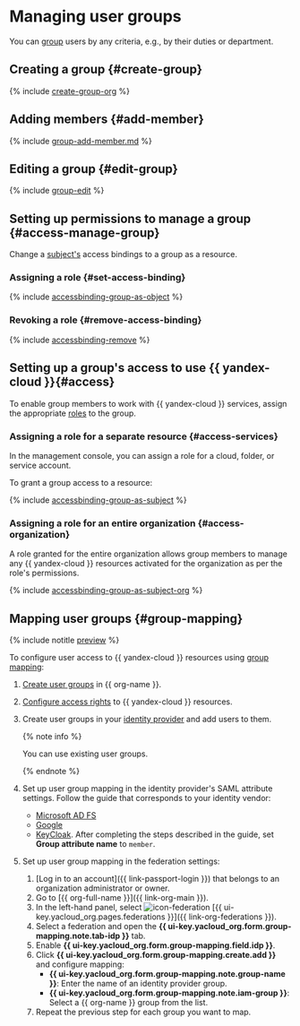# Managing user groups

You can [group](../concepts/groups.md) users by any criteria, e.g., by their duties or department.

## Creating a group {#create-group}

{% include [create-group-org](../../_includes/organization/create-group-org.md) %}

## Adding members {#add-member}

{% include [group-add-member.md](../../_includes/organization/group-add-member.md) %}

## Editing a group {#edit-group}

{% include [group-edit](../../_includes/organization/group-edit.md) %}

## Setting up permissions to manage a group {#access-manage-group}

Change a [subject's](../../iam/concepts/access-control/index.md#subject) access bindings to a group as a resource.

### Assigning a role {#set-access-binding}

{% include [accessbinding-group-as-object](../../_includes/organization/accessbinding-group-as-object.md) %}

### Revoking a role {#remove-access-binding}

{% include [accessbinding-remove](../../_includes/organization/accessbinding-remove.md) %}

## Setting up a group's access to use {{ yandex-cloud }}{#access}

To enable group members to work with {{ yandex-cloud }} services, assign the appropriate [roles](../../iam/concepts/access-control/roles.md) to the group.

### Assigning a role for a separate resource {#access-services}

In the management console, you can assign a role for a cloud, folder, or service account.

To grant a group access to a resource:

{% include [accessbinding-group-as-subject](../../_includes/organization/accessbinding-group-as-subject.md) %}

### Assigning a role for an entire organization {#access-organization}

A role granted for the entire organization allows group members to manage any {{ yandex-cloud }} resources activated for the organization as per the role's permissions.

{% include [accessbinding-group-as-subject-org](../../_includes/organization/accessbinding-group-as-subject-org.md) %}

## Mapping user groups {#group-mapping}

{% include notitle [preview](../../_includes/note-preview-by-request.md) %}

To configure user access to {{ yandex-cloud }} resources using [group mapping](../concepts/add-federation.md#group-mapping):

1. [Create user groups](#create-group) in {{ org-name }}.
1. [Configure access rights](#access) to {{ yandex-cloud }} resources.
1. Create user groups in your [identity provider](../concepts/add-federation.md#federation-usage) and add users to them.

   {% note info %}

   You can use existing user groups.

   {% endnote %}

1. Set up user group mapping in the identity provider's SAML attribute settings. Follow the guide that corresponds to your identity vendor:

   * [Microsoft AD FS](https://learn.microsoft.com/en-us/power-pages/security/authentication/saml2-settings#create-an-ad-fs-relying-party-trust)
   * [Google](https://support.google.com/a/answer/11143403?sjid=815248229840499495-EU)
   * [KeyCloak](https://www.keycloak.org/docs/22.0.3/server_admin/#_protocol-mappers). After completing the steps described in the guide, set **Group attribute name** to `member`.

1. Set up user group mapping in the federation settings:

   1. [Log in to an account]({{ link-passport-login }}) that belongs to an organization administrator or owner.
   1. Go to [{{ org-full-name }}]({{ link-org-main }}).
   1. In the left-hand panel, select ![icon-federation](../../_assets/organization/icon-federation.svg) [{{ ui-key.yacloud_org.pages.federations }}]({{ link-org-federations }}).
   1. Select a federation and open the **{{ ui-key.yacloud_org.form.group-mapping.note.tab-idp }}** tab.
   1. Enable **{{ ui-key.yacloud_org.form.group-mapping.field.idp }}**.
   1. Click **{{ ui-key.yacloud_org.form.group-mapping.create.add }}** and configure mapping:
      * **{{ ui-key.yacloud_org.form.group-mapping.note.group-name }}**: Enter the name of an identity provider group.
      * **{{ ui-key.yacloud_org.form.group-mapping.note.iam-group }}**: Select a {{ org-name }} group from the list.
   1. Repeat the previous step for each group you want to map.

